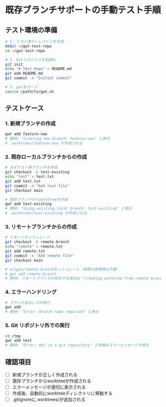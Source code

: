 # 既存ブランチサポートの手動テスト手順

## テスト環境の準備

```bash
# 1. テスト用ディレクトリを作成
mkdir ~/gwt-test-repo
cd ~/gwt-test-repo

# 2. Gitリポジトリを初期化
git init
echo "# Test Repo" > README.md
git add README.md
git commit -m "Initial commit"

# 3. gwtをロード
source /path/to/gwt.sh
```

## テストケース

### 1. 新規ブランチの作成
```bash
gwt add feature-new
# 期待: "Creating new branch: feature-new" と表示
# .worktrees/feature-new が作成される
```

### 2. 既存ローカルブランチからの作成
```bash
# まずテスト用ブランチを作成
git checkout -b test-existing
echo "test" > test.txt
git add test.txt
git commit -m "Add test file"
git checkout main

# 既存ブランチからworktreeを作成
gwt add test-existing
# 期待: "Using existing local branch: test-existing" と表示
# .worktrees/test-existing が作成される
```

### 3. リモートブランチからの作成
```bash
# リモートをシミュレート
git checkout -b remote-branch
echo "remote" > remote.txt
git add remote.txt
git commit -m "Add remote file"
git checkout main

# origin/remote-branchをシミュレート（実際の使用時は不要）
# gwt add remote-branch
# 期待: リモートブランチが存在する場合は "Creating worktree from remote branch: origin/remote-branch" と表示
```

### 4. エラーハンドリング
```bash
# ブランチ名なしでの実行
gwt add
# 期待: "Error: Branch name required" と表示
```

### 5. Git リポジトリ外での実行
```bash
cd /tmp
gwt add test
# 期待: "Error: Not in a git repository" と詳細なエラーメッセージが表示
```

## 確認項目

- [ ] 新規ブランチが正しく作成される
- [ ] 既存ブランチからworktreeが作成される
- [ ] エラーメッセージが適切に表示される
- [ ] 作成後、自動的にworktreeディレクトリに移動する
- [ ] .gitignoreに.worktrees/が追加される